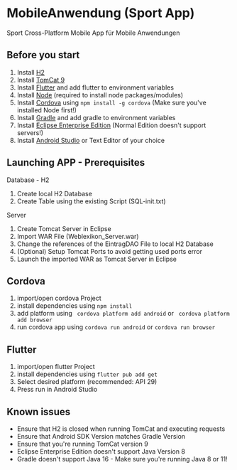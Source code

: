 # MobileAnwendung (Sport App)
Sport Cross-Platform Mobile App für Mobile Anwendungen

## Before you start
1. Install [H2](https://www.h2database.com/html/download.html)
2. Install [TomCat 9](https://tomcat.apache.org/download-90.cgi)
3. Install [Flutter](https://flutter.dev/docs/get-started/install/windows) and add flutter to environment variables
4. Install [Node](https://nodejs.org/de/download/) (required to install node packages/modules)
5. Install [Cordova](https://cordova.apache.org/) using ```npm install -g cordova``` (Make sure you've installed Node first!)
6. Install [Gradle](https://gradle.org/install/) and add gradle to environment variables
7. Install [Eclipse Enterprise Edition](https://www.eclipse.org/downloads/packages/release/kepler/sr2/eclipse-ide-java-ee-developers) (Normal Edition doesn't support servers!)
8. Install [Android Studio](https://developer.android.com/studio) or Text Editor of your choice

## Launching APP - Prerequisites
Database - H2
1. Create local H2 Database
2. Create Table using the existing Script (SQL-init.txt)

Server
1. Create Tomcat Server in Eclipse
2. Import WAR File (Weblexikon_Server.war)
3. Change the references of the EintragDAO File to local H2 Database
4. (Optional) Setup Tomcat Ports to avoid getting used ports error
5. Launch the imported WAR as Tomcat Server in Eclipse

## Cordova
1. import/open cordova Project
2. install dependencies using ```npm install```
3. add platform using ``` cordova platform add android``` or ``` cordova platform add browser```
4. run cordova app using ```cordova run android``` or ```cordova run browser```

## Flutter
1. import/open flutter Project
2. install dependencies using ```flutter pub add get```
3. Select desired platform (recommended: API 29)
4. Press run in Android Studio

## Known issues
- Ensure that H2 is closed when running TomCat and executing requests
- Ensure that Android SDK Version matches Gradle Version
- Ensure that you're running TomCat version 9
- Eclipse Enterprise Edition doesn't support Java Version 8
- Gradle doesn't support Java 16 - Make sure you're running Java 8 or 11!
